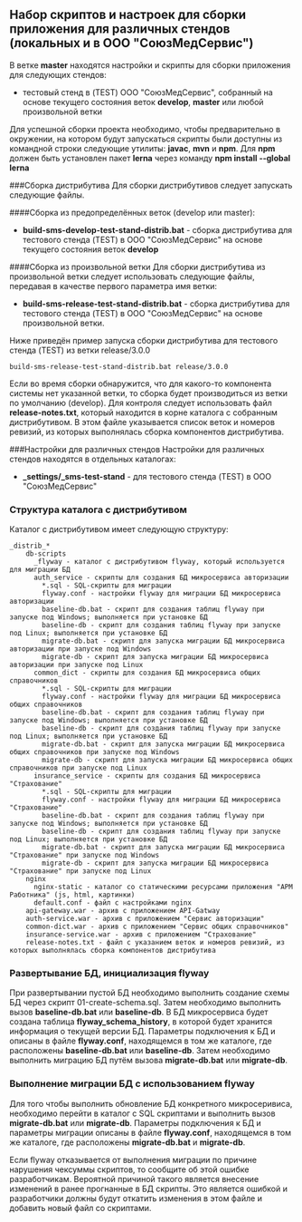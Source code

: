 ## Набор скриптов и настроек для сборки приложения для различных стендов (локальных и в ООО "СоюзМедСервис")
В ветке **master** находятся настройки и скрипты для сборки приложения для следующих стендов:
* тестовый стенд в (TEST) ООО "СоюзМедСервис", собранный на основе текущего состояния веток **develop**, **master** или любой произвольной ветки

Для успешной сборки проекта необходимо, чтобы предварительно в окружении, на котором будут запускаться скрипты были доступны из
командной строки следующие утилиты: **javac**, **mvn** и **npm**. Для **npm** должен быть установлен пакет **lerna** через команду **npm install --global lerna**

###Сборка дистрибутива
Для сборки дистрибутивов следует запускать следующие файлы.

####Сборка из предопределённых веток (develop или master):
* **build-sms-develop-test-stand-distrib.bat** - сборка дистрибутива для тестового стенда (TEST) в ООО "СоюзМедСервис" на основе текущего состояния веток **develop**

####Сборка из произвольной ветки
Для сборки дистрибутива из произвольной ветки следует использовать следующие файлы, передавая в качестве первого параметра имя ветки:
* **build-sms-release-test-stand-distrib.bat** - сборка дистрибутива для тестового стенда (TEST) в ООО "СоюзМедСервис" на основе произвольной ветки.

Ниже приведён пример запуска сборки дистрибутива для тестового стенда (TEST) из ветки release/3.0.0
```
build-sms-release-test-stand-distrib.bat release/3.0.0
```
Если во время сборки обнаружится, что для какого-то компонента системы нет указанной ветки, то сборка будет производиться из ветки по умолчанию (develop).
Для контроля следует использовать файл **release-notes.txt**, который находится в корне каталога с собранным дистрибутивом.
В этом файле указывается список веток и номеров ревизий, из которых выполнялась сборка компонентов дистрибутива.  

###Настройки для различных стендов
Настройки для различных стендов находятся в отдельных каталогах:
* **_settings/_sms-test-stand** - для тестового стенда (TEST) в ООО "СоюзМедСервис"

### Структура каталога с дистрибутивом
Каталог с дистрибутивом имеет следующую структуру:
```
_distrib_*
    db-scripts
      _flyway - каталог с дистрибутивом flyway, который используется для миграции БД
      auth_service - скрипты для создания БД микросервиса авторизации
        *.sql - SQL-скрипты для миграции 
        flyway.conf - настройки flyway для миграции БД микросервиса авторизации
        baseline-db.bat - скрипт для создания таблиц flyway при запуске под Windows; выполняется при установке БД 
        baseline-db - скрипт для создания таблиц flyway при запуске под Linux; выполняется при установке БД 
        migrate-db.bat - скрипт для запуска миграции БД микросервиса авторизации при запуске под Windows 
        migrate-db - скрипт для запуска миграции БД микросервиса авторизации при запуске под Linux
      common_dict - скрипты для создания БД микросервиса общих справочников
        *.sql - SQL-скрипты для миграции 
        flyway.conf - настройки flyway для миграции БД микросервиса общих справочников
        baseline-db.bat - скрипт для создания таблиц flyway при запуске под Windows; выполняется при установке БД 
        baseline-db - скрипт для создания таблиц flyway при запуске под Linux; выполняется при установке БД 
        migrate-db.bat - скрипт для запуска миграции БД микросервиса общих справочников при запуске под Windows 
        migrate-db - скрипт для запуска миграции БД микросервиса общих справочников при запуске под Linux  
      insurance_service - скрипты для создания БД микросервиса "Страхование"
        *.sql - SQL-скрипты для миграции 
        flyway.conf - настройки flyway для миграции БД микросервиса "Страхование"
        baseline-db.bat - скрипт для создания таблиц flyway при запуске под Windows; выполняется при установке БД 
        baseline-db - скрипт для создания таблиц flyway при запуске под Linux; выполняется при установке БД
        migrate-db.bat - скрипт для запуска миграции БД микросервиса "Страхование" при запуске под Windows 
        migrate-db - скрипт для запуска миграции БД микросервиса "Страхование" при запуске под Linux
    nginx
      nginx-static - каталог со статическими ресурсами приложения "АРМ Работника" (js, html, картинки)
      default.conf - файл с настройками nginx
    api-gateway.war - архив с приложением API-Gatway
    auth-service.war - архив с приложением "Сервис авторизации"
    common-dict.war - архив с приложением "Сервис общих справочников"
    insurance-service.war - архив с приложением "Страхование"
    release-notes.txt - файл с указанием веток и номеров ревизий, из которых выполнялась сборка компонентов дистрибутива
```

### Развертывание БД, инициализация flyway
При развертывании пустой БД необходимо выполнить создание схемы БД через скрипт 01-create-schema.sql.
Затем необходимо выполнить вызов **baseline-db.bat** или **baseline-db**. В БД микросервиса будет создана таблица
**flyway_schema_history**, в которой будет хранится информация о текущей версии БД. Параметры подключения к БД и 
описаны в файле **flyway.conf**, находящемся в том же каталоге, где расположены **baseline-db.bat** или **baseline-db**.
Затем необходимо выполнить миграцию БД путём вызова **migrate-db.bat** или **migrate-db**.

### Выполнение миграции БД с использованием flyway
Для того чтобы выполнить обновление БД конкретного микросеривиса, необходимо перейти в каталог с SQL скриптами
и выполнить вызов **migrate-db.bat** или **migrate-db**. Параметры подключения к БД и параметры миграции описаны в файле **flyway.conf**,
находящемся в том же каталоге, где расположены **migrate-db.bat** и **migrate-db**.

Если flyway отказывается от выполнения миграции по причине нарушения чексуммы скриптов, то сообщите об этой ошибке разработчикам.
Вероятной причиной такого является внесение изменений в ранее прогнанные в БД скрипты. Это является ошибкой и разработчики должны будут
откатить изменения в этом файле и добавить новый файл со скриптами.